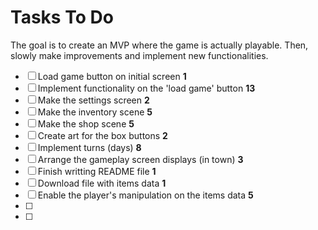 # Tasks To Do

The goal is to create an MVP where the game is actually playable. Then, slowly make improvements and implement new functionalities.

- [ ] Load game button on initial screen **1**
- [ ] Implement functionality on the 'load game' button **13**
- [ ] Make the settings screen **2**
- [ ] Make the inventory scene **5**
- [ ] Make the shop scene **5**
- [ ] Create art for the box buttons **2**
- [ ] Implement turns (days) **8**
- [ ] Arrange the gameplay screen displays (in town) **3**
- [ ] Finish writting README file **1**
- [ ] Download file with items data **1**
- [ ] Enable the player's manipulation on the items data **5**
- [ ] 
- [ ] 
